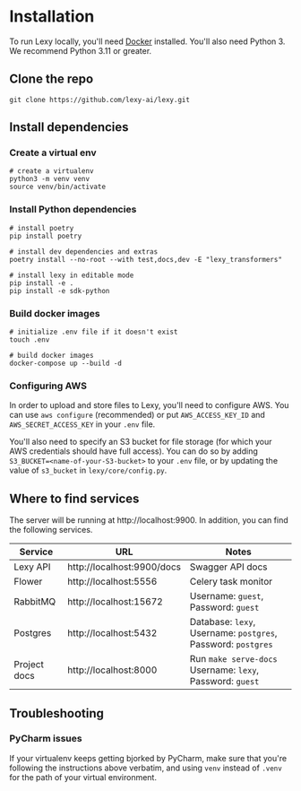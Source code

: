 # Installation

To run Lexy locally, you'll need [Docker](https://www.docker.com/get-started/) installed. You'll also need Python 3. We recommend Python 3.11 or greater.

## Clone the repo

```Shell
git clone https://github.com/lexy-ai/lexy.git
```


## Install dependencies

### Create a virtual env

```Shell
# create a virtualenv
python3 -m venv venv
source venv/bin/activate
```

### Install Python dependencies
```Shell
# install poetry
pip install poetry

# install dev dependencies and extras
poetry install --no-root --with test,docs,dev -E "lexy_transformers"

# install lexy in editable mode
pip install -e .
pip install -e sdk-python
```

### Build docker images

```Shell
# initialize .env file if it doesn't exist
touch .env

# build docker images
docker-compose up --build -d
```

### Configuring AWS

In order to upload and store files to Lexy, you'll need to configure AWS. You can use `aws configure` (recommended) or 
put `AWS_ACCESS_KEY_ID` and `AWS_SECRET_ACCESS_KEY` in your `.env` file.

You'll also need to specify an S3 bucket for file storage (for which your AWS credentials should have full access). 
You can do so by adding `S3_BUCKET=<name-of-your-S3-bucket>` to your `.env` file, or by updating the value of 
`s3_bucket` in `lexy/core/config.py`.

## Where to find services

The server will be running at http://localhost:9900. In addition, you can find the following services.


| Service      | URL                        | Notes                                                         |
|--------------|----------------------------|---------------------------------------------------------------|
| Lexy API     | http://localhost:9900/docs | Swagger API docs                                              |
| Flower       | http://localhost:5556      | Celery task monitor                                           |
| RabbitMQ     | http://localhost:15672     | Username: `guest`, Password: `guest`                          |
| Postgres     | http://localhost:5432      | Database: `lexy`, Username: `postgres`, Password: `postgres`  |
| Project docs | http://localhost:8000      | Run `make serve-docs`<br/>Username: `lexy`, Password: `guest` |


## Troubleshooting

### PyCharm issues

If your virtualenv keeps getting bjorked by PyCharm, make sure that you're following the instructions above verbatim, 
and using `venv` instead of `.venv` for the path of your virtual environment.
